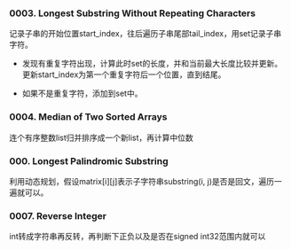 

### 0003.  Longest Substring Without Repeating Characters ###

记录子串的开始位置start\_index，往后遍历子串尾部tail\_index，用set记录子串字符。


- 发现有重复字符出现，计算此时set的长度，并和当前最大长度比较并更新。更新start\_index为第一个重复字符后一个位置，直到结尾。

    
- 如果不是重复字符，添加到set中。

### 0004. Median of Two Sorted Arrays ###

连个有序整数list归并排序成一个新list，再计算中位数

### 000. Longest Palindromic Substring ###
利用动态规划，假设matrix[i][j]表示子字符串substring(i, j)是否是回文，遍历一遍就可以。

### 0007. Reverse Integer ###

int转成字符串再反转，再判断下正负以及是否在signed int32范围内就可以
